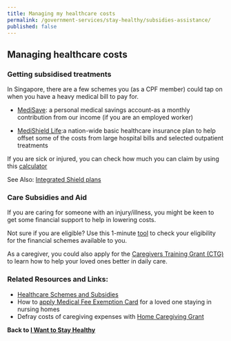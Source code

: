```yaml
---
title: Managing my healthcare costs
permalink: /government-services/stay-healthy/subsidies-assistance/
published: false
---
```



## Managing healthcare costs

### Getting subsidised treatments

In Singapore, there are a few schemes you (as a CPF member) could tap on when you have a heavy medical bill to pay for.

- <a href="https://www.cpf.gov.sg/Members/Schemes/schemes/healthcare/medisave" target="_blank">MediSave</a>: a personal medical savings account-as a monthly contribution from our income (if you are an employed worker)

- <a href="https://www.moh.gov.sg/cost-financing/healthcare-schemes-subsidies/medishield-life" target="_blank">MediShield Life</a>:a nation-wide basic healthcare insurance plan to help offset some of the costs from large hospital bills and selected outpatient treatments

If you are sick or injured, you can check how much you can claim by using this <a href="https://www.cpf.gov.sg/eSvc/Web/Schemes/MedisaveCalculator/Step1" target="_blank">calculator</a>

See Also: <a href="https://www.healthhub.sg/a-z/costs-and-financing/31/integrated-shield-plans-ips" target="_blank">Integrated Shield plans</a>

### Care Subsidies and Aid

If you are caring for someone with an injury/illness, you might be keen to get some financial support to help in lowering costs.

Not sure if you are eligible? Use this 1-minute <a href="https://www.aic.sg/financial-assistance/self-assessment-tool" target="_blank">tool</a> to check your eligibility for the financial schemes available to you.

As a caregiver, you could also apply for the <a href="https://www.aic.sg/financial-assistance/caregivers-training-grant" target="_blank">Caregivers Training Grant (CTG)</a> to learn how to help your loved ones better in daily care.


### Related Resources and Links:

- <a href="https://www.moh.gov.sg/cost-financing/healthcare-schemes-subsidies" target="_blank">Healthcare Schemes and Subsidies</a>
- How to <a href="https://www.aic.sg/financial-assistance/medical-fee-exemption-card" target="_blank">apply Medical Fee Exemption Card</a> for a loved one staying in nursing homes
- Defray costs of caregiving expenses with <a href="https://www.aic.sg/financial-assistance/home-caregiving-grant" target="_blank">Home Caregiving Grant</a>


**Back to [I Want to Stay Healthy](/government-services/stay-healthy/)**
